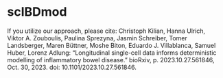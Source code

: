 # scIBDmod

If you utilize our approach, please cite:
Christoph Kilian, Hanna Ulrich, Viktor A. Zouboulis, Paulina Sprezyna, Jasmin Schreiber, Tomer Landsberger, Maren Büttner, Moshe Biton, Eduardo J. Villablanca, Samuel Huber, Lorenz Adlung: “Longitudinal single-cell data informs deterministic modelling of inflammatory bowel disease.” bioRxiv, p. 2023.10.27.561846, Oct. 30, 2023. doi: 10.1101/2023.10.27.561846.


